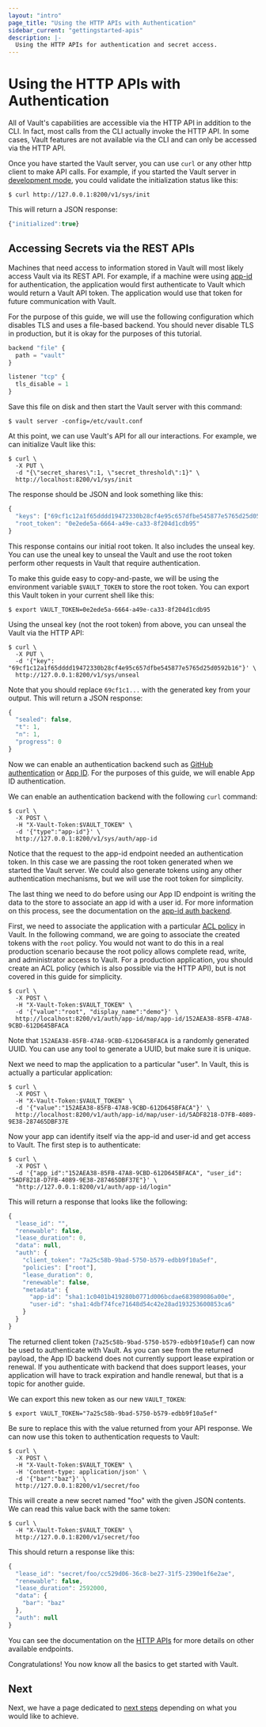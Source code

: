 ```yaml
---
layout: "intro"
page_title: "Using the HTTP APIs with Authentication"
sidebar_current: "gettingstarted-apis"
description: |-
  Using the HTTP APIs for authentication and secret access.
---
```


# Using the HTTP APIs with Authentication
All of Vault's capabilities are accessible via the HTTP API in addition to the CLI. In fact, most calls from the CLI actually invoke the HTTP API. In some cases, Vault features are not available via the CLI and can only be accessed via the HTTP API.

Once you have started the Vault server, you can use `curl` or any other http client to make API calls. For example, if you started the Vault server in [development mode](/docs/concepts/dev-server.html), you could validate the initialization status like this:

```
$ curl http://127.0.0.1:8200/v1/sys/init
```

This will return a JSON response:

```javascript
{"initialized":true}
```

## Accessing Secrets via the REST APIs
Machines that need access to information stored in Vault will most likely access Vault via its REST API. For example, if a machine were using [app-id](/docs/auth/app-id.html) for authentication, the application would first authenticate to Vault which would return a Vault API token. The application would use that token for future communication with Vault.

For the purpose of this guide, we will use the following configuration which disables TLS and uses a file-based backend. You should never disable TLS in production, but it is okay for the purposes of this tutorial.

```javascript
backend "file" {
  path = "vault"
}

listener "tcp" {
  tls_disable = 1
}
```

Save this file on disk and then start the Vault server with this command:

```
$ vault server -config=/etc/vault.conf
```

At this point, we can use Vault's API for all our interactions. For example, we can initialize Vault like this:

```
$ curl \
  -X PUT \
  -d "{\"secret_shares\":1, \"secret_threshold\":1}" \
  http://localhost:8200/v1/sys/init
```

The response should be JSON and look something like this:

```javascript
{
  "keys": ["69cf1c12a1f65dddd19472330b28cf4e95c657dfbe545877e5765d25d0592b16"],
  "root_token": "0e2ede5a-6664-a49e-ca33-8f204d1cdb95"
}
```

This response contains our initial root token. It also includes the unseal key. You can use the uneal key to unseal the Vault and use the root token perform other requests in Vault that require authentication.

To make this guide easy to copy-and-paste, we will be using the environment variable `$VAULT_TOKEN` to store the root token. You can export this Vault token in your current shell like this:

```
$ export VAULT_TOKEN=0e2ede5a-6664-a49e-ca33-8f204d1cdb95
```

Using the unseal key (not the root token) from above, you can unseal the Vault via the HTTP API:

```
$ curl \
  -X PUT \
  -d '{"key": "69cf1c12a1f65dddd19472330b28cf4e95c657dfbe545877e5765d25d0592b16"}' \
  http://127.0.0.1:8200/v1/sys/unseal
```

Note that you should replace `69cf1c1...` with the generated key from your output. This will return a JSON response:

```javascript
{
  "sealed": false,
  "t": 1,
  "n": 1,
  "progress": 0
}
```

Now we can enable an authentication backend such as [GitHub authentication](/docs/auth/github.html) or [App ID](/docs/auth/app-id.html). For the purposes of this guide, we will enable App ID authentication.

We can enable an authentication backend with the following `curl` command:

```
$ curl \
  -X POST \
  -H "X-Vault-Token:$VAULT_TOKEN" \
  -d '{"type":"app-id"}' \
  http://127.0.0.1:8200/v1/sys/auth/app-id
```

Notice that the request to the app-id endpoint needed an authentication token. In this case we are passing the root token generated when we started the Vault server. We could also generate tokens using any other authentication mechanisms, but we will use the root token for simplicity.

The last thing we need to do before using our App ID endpoint is writing the data to the store to associate an app id with a user id. For more information on this process, see the documentation on the [app-id auth backend](/docs/auth/app-id.html).

First, we need to associate the application with a particular [ACL policy](/docs/concepts/policies.html) in Vault. In the following command, we are going to associate the created tokens with the `root` policy. You would not want to do this in a real production scenario because the root policy allows complete read, write, and administrator access to Vault. For a production application, you should create an ACL policy (which is also possible via the HTTP API), but is not covered in this guide for simplicity.

```
$ curl \
  -X POST \
  -H "X-Vault-Token:$VAULT_TOKEN" \
  -d '{"value":"root", "display_name":"demo"}' \
  http://localhost:8200/v1/auth/app-id/map/app-id/152AEA38-85FB-47A8-9CBD-612D645BFACA
```

Note that `152AEA38-85FB-47A8-9CBD-612D645BFACA` is a randomly generated UUID. You can use any tool to generate a UUID, but make sure it is unique.

Next we need to map the application to a particular "user". In Vault, this is actually a particular application:

```
$ curl \
  -X POST \
  -H "X-Vault-Token:$VAULT_TOKEN" \
  -d '{"value":"152AEA38-85FB-47A8-9CBD-612D645BFACA"}' \
  http://localhost:8200/v1/auth/app-id/map/user-id/5ADF8218-D7FB-4089-9E38-287465DBF37E
```

Now your app can identify itself via the app-id and user-id and get access to Vault. The first step is to authenticate:

```
$ curl \
  -X POST \
  -d '{"app_id":"152AEA38-85FB-47A8-9CBD-612D645BFACA", "user_id": "5ADF8218-D7FB-4089-9E38-287465DBF37E"}' \
  "http://127.0.0.1:8200/v1/auth/app-id/login"
```

This will return a response that looks like the following:

```javascript
{
  "lease_id": "",
  "renewable": false,
  "lease_duration": 0,
  "data": null,
  "auth": {
    "client_token": "7a25c58b-9bad-5750-b579-edbb9f10a5ef",
    "policies": ["root"],
    "lease_duration": 0,
    "renewable": false,
    "metadata": {
      "app-id": "sha1:1c0401b419280b0771d006bcdae683989086a00e",
      "user-id": "sha1:4dbf74fce71648d54c42e28ad193253600853ca6"
    }
  }
}
```

The returned client token (`7a25c58b-9bad-5750-b579-edbb9f10a5ef`) can now be used to authenticate with Vault. As you can see from the returned payload, the App ID backend does not currently support lease expiration or renewal. If you authenticate with backend that does support leases, your application will have to track expiration and handle renewal, but that is a topic for another guide.

We can export this new token as our new `VAULT_TOKEN`:

```
$ export VAULT_TOKEN="7a25c58b-9bad-5750-b579-edbb9f10a5ef"
```

Be sure to replace this with the value returned from your API response. We can now use this token to authentication requests to Vault:

```
$ curl \
  -X POST \
  -H "X-Vault-Token:$VAULT_TOKEN" \
  -H 'Content-type: application/json' \
  -d '{"bar":"baz"}' \
  http://127.0.0.1:8200/v1/secret/foo
```

This will create a new secret named "foo" with the given JSON contents. We can read this value back with the same token:

```
$ curl \
  -H "X-Vault-Token:$VAULT_TOKEN" \
  http://127.0.0.1:8200/v1/secret/foo
```

This should return a response like this:

```javascript
{
  "lease_id": "secret/foo/cc529d06-36c8-be27-31f5-2390e1f6e2ae",
  "renewable": false,
  "lease_duration": 2592000,
  "data": {
    "bar": "baz"
  },
  "auth": null
}
```

You can see the documentation on the [HTTP APIs](/docs/http/index.html) for more details on other available endpoints.

Congratulations! You now know all the basics to get started with Vault.

## Next

Next, we have a page dedicated to
[next steps](/intro/getting-started/next-steps.html) depending on
what you would like to achieve.
